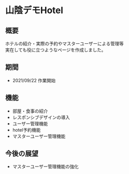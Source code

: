 # 山陰デモHotel

## 概要
ホテルの紹介・実際の予約やマスターユーザーによる管理等<br/>
実在しても役に立つようなページを作成しました。

## 期間
- 2021/09/22 作業開始<br/>

## 機能
- 部屋・食事の紹介
- レスポンシブデザインの導入
- ユーザー管理機能
- hotel予約機能
- マスターユーザー管理機能

## 今後の展望
- マスターユーザー管理機能の強化
